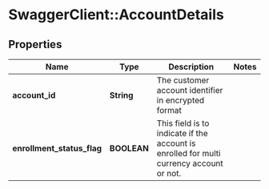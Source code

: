 # SwaggerClient::AccountDetails

## Properties
Name | Type | Description | Notes
------------ | ------------- | ------------- | -------------
**account_id** | **String** | The customer account identifier in encrypted format | 
**enrollment_status_flag** | **BOOLEAN** | This field is to indicate if the  account is enrolled for multi currency account or not. | 

